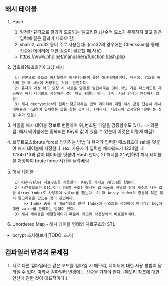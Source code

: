 ## 해시 테이블
1. Hash

	1) 일정한 규격으로 결과가 도출되는 알고리즘 (난수적 요소가 존재하지 않고 같은 입력에 같은 결과가 나와야 함)
	2) sha512, crc32 등이 주로 사용된다. (crc32의 경우에는 Checksum을 통해 전송된 데이터에 대한 검증이 필요할 때 사용)
	* https://www.php.net/manual/en/function.hash.php

2. 암호화?복호화? X 그냥 해시

		1) 원본으로 복호화 하지못하는 해쉬테이블이 좋은 해시테이블이다. 때문에, 암호를 해시화 한 후 서버에 저장하는 것이  안전하다.
		2) 유저가 계정 복구 요청 시 새로운 암호를 발급해주는 것이 아닌 기존 패스워드를 제공하면 해시 테이블로 저장하는 것이 아닐 확률이 높다. (즉, 저장 방식이 안전하지 않음)
		3) 해시 decryption의 원리: 찾고자하는 입력 데이터에 대한 해시 값을 단순히 해시 테이블과 비교하여 일치하는 값을 찾는 것이다. (따라서, 저장되어 있지않은 데이터는 찾을 수가 없음)

3. 파일을 해시 테이블 정보로 변환하여 위,변조된 파일을 검증할수도 있다.
		=> 의문점: 해시 테이블에는 중복되는 Key의 값이 있을 수 있는데 이것은 어떻게 해결?

4. 브루트포스(brute force) 방지하는 방법
		1) 유저가 입력한 패스워드에 salt를 덧붙여 해시 테이블에 저장한다. (ex: 사용자가 입력한 패스워드가 1234일 때 1234k(*3과 같이 데이터를 덧붙여 Hash 한다.)
		2) 해시를 2^n번하여 해시 테이블을 저장하여 brute force 시간을 늘려버림

5. 해시 테이블

		1) Key-Value 자료구조를 사용한다. Key를 가지고 Value를 찾는다.
		2) 시간복잡도는 O(1)이다.(배열 구조) 해시된 값 Key를 배열의 최대 개수로 나눈 값을 Array index로 사용하여 value를 찾는다. 이 때 Array index의 충돌이 적은 해시 알고리즘을 만드는 것이 관건이다.
			=> Index 충돌 시 대표적으로 같은 Index에 리스트를 생성하여 여러개의 key에 대한 value를 관리하는 방법이 있다.
		3) 해시 테이블은 배열형태이기 때문에 메모리 사용성에서 비효율적이다.

6. Unordered Map - 해시 테이블 형태의 자료구조의 STL

* bcrypt 조사해보기(TODO: 조사)

## 컴파일러 변경의 문제점

1. 서로 다른 컴파일러는 같은 코드를 컴파일 시 메모리, 데이터에 대한 사용 방법이 달라질 수 있다. 따라서 컴파일러 변경에는 신중을 기해야 한다. (메모리 참조에 대한 연산에 관한 것이 대표적이다.)
